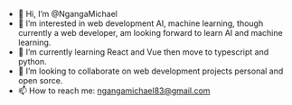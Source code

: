 - 👋 Hi, I’m @NgangaMichael
- 👀 I’m interested in web development AI, machine learning, though currently a web developer, am looking forward to learn AI and machine learning.
- 🌱 I’m currently learning React and Vue then move to typescript and python.
- 💞️ I’m looking to collaborate on web development projects personal and open sorce.
- 📫 How to reach me: ngangamichael83@gmail.com 

<!---
NgangaMichael/NgangaMichael is a ✨ special ✨ repository because its `README.md` (this file) appears on your GitHub profile.
You can click the Preview link to take a look at your changes.
--->
